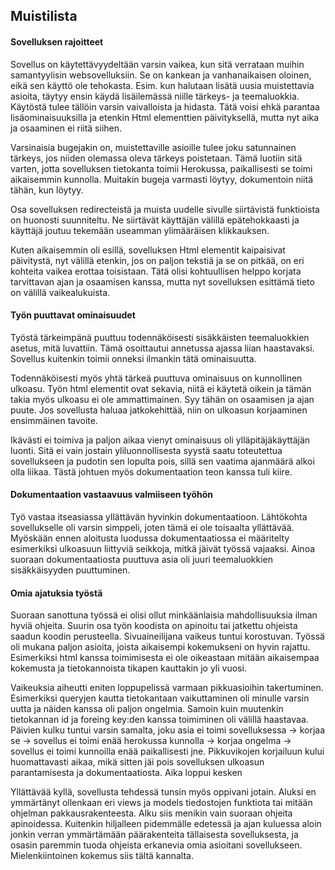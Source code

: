 ## Muistilista

#### Sovelluksen rajoitteet

Sovellus on käytettävyydeltään varsin vaikea, kun sitä verrataan muihin samantyylisin websovelluksiin.  Se on kankean ja vanhanaikaisen oloinen, eikä sen käyttö ole tehokasta. Esim. kun halutaan lisätä uusia muistettavia asioita, täytyy ensin käydä lisäilemässä niille tärkeys- ja teemaluokkia. Käytöstä tulee tällöin varsin vaivalloista ja hidasta. Tätä voisi ehkä parantaa lisäominaisuuksilla ja etenkin Html elementtien päivityksellä, mutta nyt aika ja osaaminen ei riitä siihen.

Varsinaisia bugejakin on, muistettaville asioille tulee joku satunnainen tärkeys, jos niiden olemassa oleva tärkeys poistetaan. Tämä luotiin sitä varten, jotta sovelluksen tietokanta toimii Herokussa, paikallisesti se toimi aikaisemmin kunnolla. Muitakin bugeja varmasti löytyy, dokumentoin niitä tähän, kun löytyy.

Osa sovelluksen redirecteistä ja muista uudelle sivulle siirtävistä funktioista on huonosti suunniteltu. Ne siirtävät käyttäjän välillä epätehokkaasti ja käyttäjä joutuu tekemään useamman ylimääräisen klikkauksen.

Kuten aikaisemmin oli esillä, sovelluksen Html elementit kaipaisivat päivitystä, nyt välillä etenkin, jos on paljon tekstiä ja se on pitkää, on eri kohteita vaikea erottaa toisistaan. Tätä olisi kohtuullisen helppo korjata tarvittavan ajan ja osaamisen kanssa, mutta nyt sovelluksen esittämä tieto on välillä vaikealukuista.

#### Työn puuttavat ominaisuudet

Työstä tärkeimpänä puuttuu todennäköisesti sisäkkäisten teemaluokkien asetus, mitä luvattiin. Tämä osoittautui annetussa ajassa liian haastavaksi.  Sovellus kuitenkin toimii onneksi ilmankin tätä ominaisuutta.

Todennäköisesti myös yhtä tärkeä puuttuva ominaisuus on kunnollinen ulkoasu. Työn html elementit ovat sekavia, niitä ei käytetä oikein ja tämän takia myös ulkoasu ei ole ammattimainen. Syy tähän on osaamisen ja ajan puute. Jos sovellusta haluaa jatkokehittää, niin on ulkoasun korjaaminen ensimmäinen tavoite.

Ikävästi ei toimiva ja paljon aikaa vienyt ominaisuus oli ylläpitäjäkäyttäjän luonti. Sitä ei vain jostain yliluonnollisesta syystä saatu toteutettua sovellukseen ja pudotin sen lopulta pois, sillä sen vaatima ajanmäärä alkoi olla liikaa. Tästä johtuen myös dokumentaation teon kanssa tuli kiire.

#### Dokumentaation vastaavuus valmiiseen työhön

Työ vastaa itseasiassa yllättävän hyvinkin dokumentaatioon. Lähtökohta sovellukselle oli varsin simppeli, joten tämä ei ole toisaalta yllättävää. Myöskään ennen aloitusta luodussa dokumentaatiossa ei määritelty esimerkiksi ulkoasuun liittyviä seikkoja, mitkä jäivät työssä vajaaksi. Ainoa suoraan dokumentaatiosta puuttuva asia oli juuri teemaluokkien  sisäkkäisyyden puuttuminen.

#### Omia ajatuksia työstä

Suoraan sanottuna työssä ei olisi ollut minkäänlaisia mahdollisuuksia ilman hyviä ohjeita. Suurin osa työn koodista on apinoitu tai jatkettu ohjeista saadun koodin perusteella. Sivuaineilijana vaikeus tuntui korostuvan. Työssä oli mukana paljon asioita, joista aikaisempi kokemukseni on hyvin rajattu. Esimerkiksi html kanssa toimimisesta ei ole oikeastaan mitään aikaisempaa kokemusta ja tietokannoista tikapen kauttakin jo yli vuosi.

Vaikeuksia aiheutti eniten loppupelissä varmaan pikkuasioihin takertuminen. Esimerkiksi queryjen kautta tietokantaan vaikuttaminen oli minulle varsin uutta ja näiden kanssa oli paljon ongelmia. Samoin kuin muutenkin tietokannan id ja foreing key:den kanssa toimiminen oli välillä haastavaa. Päivien kulku tuntui varsin samalta, joku asia ei toimi sovelluksessa -> korjaa se -> sovellus ei toimi enää herokussa kunnolla -> korjaa ongelma -> sovellus ei toimi kunnoilla enää paikallisesti jne. Pikkuvikojen korjailuun kului huomattavasti aikaa, mikä sitten jäi pois sovelluksen ulkoasun parantamisesta ja dokumentaatiosta. Aika loppui kesken

Yllättävää kyllä, sovellusta tehdessä tunsin myös oppivani jotain. Aluksi en ymmärtänyt ollenkaan eri views ja models tiedostojen funktiota tai mitään ohjelman pakkausrakenteesta. Alku siis menikin vain suoraan ohjeita apinoidessa. Kuitenkin hiljalleen pidemmälle edetessä ja ajan kuluessa aloin jonkin verran ymmärtämään päärakenteita tällaisesta sovelluksesta, ja osasin paremmin tuoda ohjeista erkanevia omia asioitani sovellukseen. Mielenkiintoinen kokemus siis tältä kannalta.
